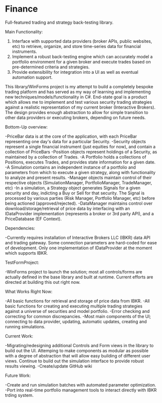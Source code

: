 # Finance

Full-featured trading and strategy back-testing library.

Main Functionality:
  1) Interface with supported data providers (broker APIs, public websites, etc) to retrieve, organize, and store time-series data
  for financial instruments.
  2) Implement a robust back-testing engine which can accurately model a portfolio environment for a given broker and execute trades
  based on pre-determined criteria and strategies.
  3) Provide extensibility for integration into a UI as well as eventual automation support.

This library/WinForms project is my attempt to build a completely bespoke trading platform and has served as my way of learning
and implementing new techniques/models/functionality in C#.  End-state goal is a product which allows me to implement and test various
security trading strategies against a realistic representation of my current broker (Interactive Brokers).  The design provides enough
abstraction to allow for simple transition to other data providers or executing brokers, depending on future needs.

Bottom-Up overview:

-PriceBar data is at the core of the application, with each PriceBar representing one day's data for a particular Security.
-Security objects represent a single financial instrument (just equities for now), and contain a collection of PriceBars
-Position objects represent holdings of a Security, as maintained by a collection of Trades.
-A Portfolio holds a collections of Positions, executes Trades, and provides state information for a given date.
-A Simulation contains an independent instance of a portfolio and parameters from which to execute a given strategy, along with 
functionality to analyze and present results.
-Manager objects maintain control of their respective objects (SimulationManager, PortfolioManager, TradeManager, etc)
-In a simulation, a Strategy object generates Signals for a given security and day, indicting a Buy or Sell for that security.  The Signal is processed by various parties (Risk Manager, Portfolio Manager, etc) before being actioned (approved/rejected).
-DataManager maintains control over download/storage/retrieval of price data by interfacing with an IDataProvider implementation (represents a broker or 3rd party API), and a PriceDatabase (EF Context).

Dependencies:

-Currently requires installation of Interactive Brokers LLC (IBKR) data API and trading gateway.  Some connection parameters are hard-coded for ease of development.  Only one implementation of IDataProvider at the moment which supports IBKR.

TestFormProject:

-WinForms project to launch the solution; most all controls/forms are actually defined in the base library and built at runtime.  Current efforts are directed at building this out right now.

What Works Right Now:

-All basic functions for retrieval and storage of price data from IBKR.
-All basic functions for creating and executing multiple trading strategies against a universe of securities and model portfolio.
-Error checking and correcting for common discrepancies.
-Most main components of the UI; connecting to data provider, updating, automatic updates, creating and running simulations.

Current Work:

-Migrating/redesigning additional Controls and Form views in the library to build out the UI.  Attemping to make components as modular as possible with a degree of abstraction that will allow easy building of different user views.  Continue to build out the simulation interface to provide robust results viewing.
-Create/update GitHub wiki

Future Work:

-Create and run simulation batches with automated parameter optimization.
-Port into real-time portfolio management tools to interact directly with IBKR trding system.
